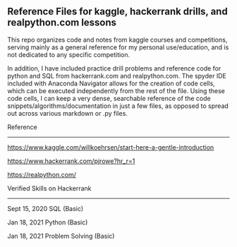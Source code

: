 ## Reference Files for kaggle, hackerrank drills, and realpython.com lessons

This repo organizes code and notes from kaggle courses and competitions, serving mainly as a general reference for my personal use/education, and is not dedicated to any specific competition.

In addition, I have included practice drill problems and reference code for python and SQL from hackerrank.com and realpython.com. The spyder IDE included with Anaconda Navigator allows for the creation of code cells, which can be executed independently from the rest of the file.  Using these code cells, I can keep a very dense, searchable reference of the code snippets/algorithms/documentation in just a few files, as opposed to spread out across various markdown or .py files.


Reference

---------

https://www.kaggle.com/willkoehrsen/start-here-a-gentle-introduction

https://www.hackerrank.com/pjrowe?hr_r=1

https://realpython.com/


Verified Skills on Hackerrank 

-----------------------------

Sept 15, 2020 SQL (Basic) 

Jan 18, 2021  Python (Basic)  

Jan 18, 2021  Problem Solving (Basic)
